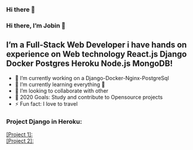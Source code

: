 ### Hi there 👋

<!--
**ShubhamDev-AI/ShubhamDev-AI** is a ✨ _special_ ✨ repository because its `README.md` (this file) appears on your GitHub profile.


-->
### Hi there, I’m Jobin 👋
## I’m a Full-Stack Web Developer i have hands on experience on Web technology React.js Django Docker Postgres Heroku Node.js MongoDB!
- 🔭 I’m currently working on a Django-Docker-Nginx-PostgreSql
- 🌱 I’m currently learning everything 🤣
- 👯 I’m looking to collaborate with other
- 🥅 2020 Goals: Study and contribute to Opensource projects
- ⚡ Fun fact: I love to travel
### Project Django in Heroku:
<a href="https://djangopdapp.herokuapp.com/">[Project 1]:</a> </br>
<a href="https://djangobrt.herokuapp.com/">[Project 2]:</a>
